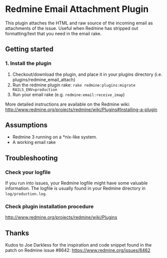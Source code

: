 # Redmine Email Attachment Plugin

This plugin attaches the HTML and raw source of the incoming email as attachments of the issue. Useful when Redmine has stripped out formatting/text that you need in the email rake.

## Getting started

### 1. Install the plugin

1. Checkout/download the plugin, and place it in your plugins directory (i.e. plugins/redmine_email_attach)
2. Run the redmine plugin rake:
    `rake redmine:plugins:migrate RAILS_ENV=production`
3. Run your email rake (e.g. `redmine:email:receive_imap`)

More detailed instructions are available on the Redmine wiki: http://www.redmine.org/projects/redmine/wiki/Plugins#Installing-a-plugin

## Assumptions

* Redmine 3 running on a *nix-like system.
* A working email rake

## Troubleshooting

### Check your logfile

If you run into issues, your Redmine logfile might have some valuable information. The logfile is usually found in your Redmine directory in `log/production.log`.

### Check plugin installation procedure

http://www.redmine.org/projects/redmine/wiki/Plugins

## Thanks

Kudos to Joe Darkless for the inspiration and code snippet found in the patch on Redmine issue #8642: https://www.redmine.org/issues/8462
